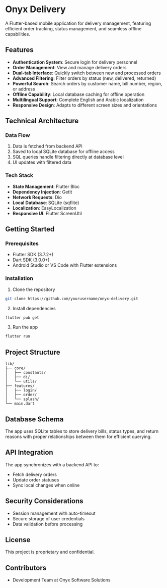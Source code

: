 # Onyx Delivery

A Flutter-based mobile application for delivery management, featuring efficient order tracking, status management, and seamless offline capabilities.

## Features

- **Authentication System**: Secure login for delivery personnel
- **Order Management**: View and manage delivery orders
- **Dual-tab Interface**: Quickly switch between new and processed orders
- **Advanced Filtering**: Filter orders by status (new, delivered, returned)
- **Powerful Search**: Search orders by customer name, bill number, region, or address
- **Offline Capability**: Local database caching for offline operation
- **Multilingual Support**: Complete English and Arabic localization
- **Responsive Design**: Adapts to different screen sizes and orientations

## Technical Architecture

### Data Flow
1. Data is fetched from backend API
2. Saved to local SQLite database for offline access
3. SQL queries handle filtering directly at database level
4. UI updates with filtered data

### Tech Stack
- **State Management**: Flutter Bloc
- **Dependency Injection**: GetIt
- **Network Requests**: Dio
- **Local Database**: SQLite (sqflite)
- **Localization**: EasyLocalization
- **Responsive UI**: Flutter ScreenUtil

## Getting Started

### Prerequisites
- Flutter SDK (3.7.2+)
- Dart SDK (3.0.0+)
- Android Studio or VS Code with Flutter extensions

### Installation
1. Clone the repository
```bash
git clone https://github.com/yourusername/onyx-delivery.git
```

2. Install dependencies
```bash
flutter pub get
```

3. Run the app
```bash
flutter run
```

## Project Structure
```
lib/
├── core/
│   ├── constants/
│   ├── di/
│   └── utils/
├── features/
│   ├── login/
│   ├── order/
│   └── splash/
└── main.dart
```

## Database Schema
The app uses SQLite tables to store delivery bills, status types, and return reasons with proper relationships between them for efficient querying.

## API Integration
The app synchronizes with a backend API to:
- Fetch delivery orders
- Update order statuses
- Sync local changes when online

## Security Considerations
- Session management with auto-timeout
- Secure storage of user credentials
- Data validation before processing

## License
This project is proprietary and confidential.

## Contributors
- Development Team at Onyx Software Solutions